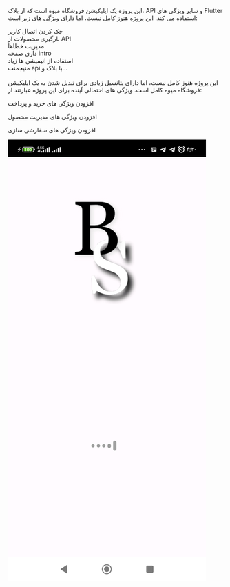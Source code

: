 این پروژه یک اپلیکیشن فروشگاه میوه است که از بلاک، API و سایر ویژگی های Flutter استفاده می کند. این پروژه هنوز کامل نیست، اما دارای ویژگی های زیر است:

چک کردن اتصال کاربر
<br>
بارگیری محصولات از API
<br>
مدیریت خطاها
<br>
داری صفحه intro
<br>
استفاده از انیمیشن ها زیاد
<br>
منیجمنت api با بلاک
و...
<br>
<br>
این پروژه هنوز کامل نیست، اما دارای پتانسیل زیادی برای تبدیل شدن به یک اپلیکیشن فروشگاه میوه کامل است. ویژگی های احتمالی آینده برای این پروژه عبارتند از:

افزودن ویژگی های خرید و پرداخت

افزودن ویژگی های مدیریت محصول

افزودن ویژگی های سفارشی سازی

![plot](./Screenshot_۲۰۲۴-۰۱-۰۷-۰۴-۳۰-۵۸-۴۳۰_com.example.shop_project.jpg)
